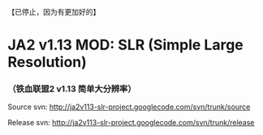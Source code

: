 【已停止，因为有更加好的】

# JA2 v1.13 MOD: SLR (Simple Large Resolution) #
### （铁血联盟2 v1.13 简单大分辨率） ###


Source svn: http://ja2v113-slr-project.googlecode.com/svn/trunk/source

Release svn: http://ja2v113-slr-project.googlecode.com/svn/trunk/release
